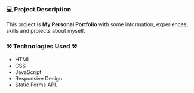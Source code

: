 ### 💻 Project Description

This project is **My Personal Portfolio** with some information, experiences, skills and projects about myself.

### ⚒️ Technologies Used ⚒️

- HTML
- CSS
- JavaScript
- Responsive Design
- Static Forms API.
